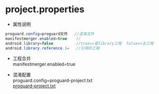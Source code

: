 # project.properties
* 属性说明
```Java
proguard.config=proguard文件   //混淆文件
manifestmerger.enabled=true    //
android.library=false          //true=>是library工程  false=>主工程
android.library.reference.1=   //引用的工程

```

* 工程合并
<br> manifestmerger.enabled=true

* 混淆配置
<br>proguard.config=proguard-project.txt
<br>[proguard-project.txt](https://github.com/AndBird/MyNote/blob/master/android/other/proguard-project.txt.md)
